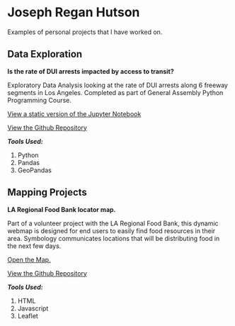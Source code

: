# Joseph Regan Hutson

Examples of personal projects that I have worked on.

## Data Exploration

**Is the rate of DUI arrests impacted by access to transit?**

Exploratory Data Analysis looking at the rate of DUI arrests along 6 freeway segments in Los Angeles. Completed as part of General Assembly Python Programming Course.

[View a static version of the Jupyter Notebook](https://jrhutson.github.io/dui_rate_vs_transit/)

[View the Github Repository](https://github.com/JRHutson/dui_rate_vs_transit)

***Tools Used:***
1. Python
2. Pandas
3. GeoPandas

## Mapping Projects

**LA Regional Food Bank locator map.**

Part of a volunteer project with the LA Regional Food Bank, this dynamic webmap is designed for end users to easily find food resources in their area. Symbology communicates locations that will be distributing food in the next few days. 

[Open the Map.](http://jrhutson.github.io/Food-Resource-Map/)

[View the Github Repository](https://github.com/JRHutson/Food-Resource-Map)

***Tools Used:***
1. HTML
2. Javascript
3. Leaflet
